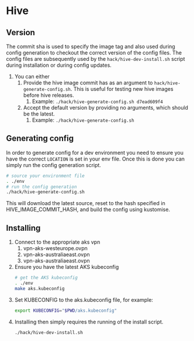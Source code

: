 # Hive

## Version

The commit sha is used to specify the image tag and also used during config generation to checkout the correct version of the config files. The config files are subsequently used by the `hack/hive-dev-install.sh` script during installation or during config updates.

1. You can either
   1. Provide the hive image commit has as an argument to `hack/hive-generate-config.sh`. This is useful for testing new hive images before hive releases.
      1. Example: `./hack/hive-generate-config.sh d7ead609f4`
   2. Accept the default version by providing no arguments, which should be the latest.
      1. Example: `./hack/hive-generate-config.sh`

## Generating config

In order to generate config for a dev environment you need to ensure you have the correct `LOCATION` is set in your env file. Once this is done you can simply run the config generation script.

```bash
# source your environment file
. ./env
# run the config generation
./hack/hive-generate-config.sh
```

This will download the latest source, reset to the hash specified in HIVE_IMAGE_COMMIT_HASH, and build the config using kustomise.

## Installing

1. Connect to the appropriate aks vpn
   1. vpn-aks-westeurope.ovpn
   2. vpn-aks-australiaeast.ovpn
   3. vpn-aks-australiaeast.ovpn
2. Ensure you have the latest AKS kubeconfig  
    ```bash
    # get the AKS kubeconfig
    . ./env
    make aks.kubeconfig
    ```
3. Set KUBECONFIG to the aks.kubeconfig file, for example:
    ```bash
    export KUBECONFIG="$PWD/aks.kubeconfig"
    ```
4. Installing then simply requires the running of the install script.
    ```bash
    ./hack/hive-dev-install.sh
    ```
